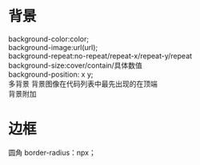 # 背景
background-color:color;  
background-image:url(url);  
background-repeat:no-repeat/repeat-x/repeat-y/repeat  
background-size:cover/contain/具体数值  
background-position: x y;  
多背景 背景图像在代码列表中最先出现的在顶端  
背景附加  
# 边框
圆角 border-radius：npx；  
